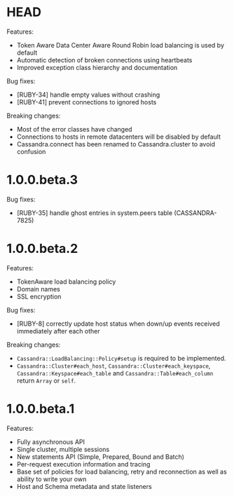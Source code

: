 # HEAD

Features:

* Token Aware Data Center Aware Round Robin load balancing is used by default
* Automatic detection of broken connections using heartbeats
* Improved exception class hierarchy and documentation

Bug fixes:

* [RUBY-34] handle empty values without crashing
* [RUBY-41] prevent connections to ignored hosts

Breaking changes:

* Most of the error classes have changed
* Connections to hosts in remote datacenters will be disabled by default
* Cassandra.connect has been renamed to Cassandra.cluster to avoid confusion

# 1.0.0.beta.3

Bug fixes:

* [RUBY-35] handle ghost entries in system.peers table (CASSANDRA-7825)

# 1.0.0.beta.2

Features:

* TokenAware load balancing policy
* Domain names
* SSL encryption

Bug fixes:

* [RUBY-8] correctly update host status when down/up events received immediately after each other

Breaking changes:

* `Cassandra::LoadBalancing::Policy#setup` is required to be implemented.
* `Cassandra::Cluster#each_host`, `Cassandra::Cluster#each_keyspace`, `Cassandra::Keyspace#each_table` and `Cassandra::Table#each_column` return `Array` or `self`.

# 1.0.0.beta.1

Features:

* Fully asynchronous API
* Single cluster, multiple sessions
* New statements API (Simple, Prepared, Bound and Batch)
* Per-request execution information and tracing
* Base set of policies for load balancing, retry and reconnection as well as ability to write your own
* Host and Schema metadata and state listeners
